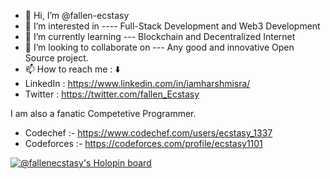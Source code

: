 - 👋 Hi, I’m @fallen-ecstasy
- 👀 I’m interested in ---- Full-Stack Development and Web3 Development
- 🌱 I’m currently learning --- Blockchain and Decentralized Internet
- 💞️ I’m looking to collaborate on --- Any good and innovative Open Source project.
- 📫 How to reach me : ⬇️
- LinkedIn : https://www.linkedin.com/in/iamharshmisra/
- Twitter : https://twitter.com/fallen_Ecstasy



I am also a fanatic Competetive Programmer.

- Codechef :- https://www.codechef.com/users/ecstasy_1337
- Codeforces :- https://codeforces.com/profile/ecstasy1101


[![@fallenecstasy's Holopin board](https://holopin.me/fallenecstasy)](https://holopin.io/@fallenecstasy)

<!---
fallen-ecstasy/fallen-ecstasy is a ✨ special ✨ repository because its `README.md` (this file) appears on your GitHub profile.
You can click the Preview link to take a look at your changes.
--->
